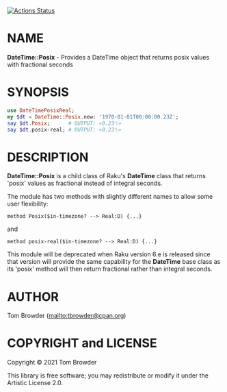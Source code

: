[![Actions Status](https://github.com/tbrowder/DateTime-Posix/workflows/test/badge.svg)](https://github.com/tbrowder/DateTime-Posix/actions)

NAME
====

**DateTime::Posix** - Provides a DateTime object that returns posix values with fractional seconds

SYNOPSIS
========

```raku
use DateTimePosixReal;
my $dt = DateTime::Posix.new: '1970-01-01T00:00:00.23Z';
say $dt.Posix;      # OUTPUT: «0.23␤»
say $dt.posix-real; # OUTPUT: «0.23␤»
```

DESCRIPTION
===========

**DateTime::Posix** is a child class of Raku's **DateTime** class that returns 'posix' values as fractional instead of integral seconds.

The module has two methods with slightly different names to allow some user flexibility: 

    method Posix($in-timezone? --> Real:D) {...}

and

    method posix-real($in-timezone? --> Real:D) {...}

This module will be deprecated when Raku version 6.e is released since that version will provide the same capability for the **DateTime** base class as its 'posix' method will then return fractional rather than integral seconds.

AUTHOR
======

Tom Browder ([mailto:tbrowder@cpan.org](tbrowder@gmail.com))

COPYRIGHT and LICENSE
=====================

Copyright © 2021 Tom Browder

This library is free software; you may redistribute or modify it under the Artistic License 2.0.

